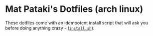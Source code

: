 # Mat Pataki's Dotfiles (arch linux)

These dotfiles come with an idempotent install script that will ask you before doing anything crazy - ([`install.sh`](https://github.com/mpataki/config_files/blob/master/install.sh)).

